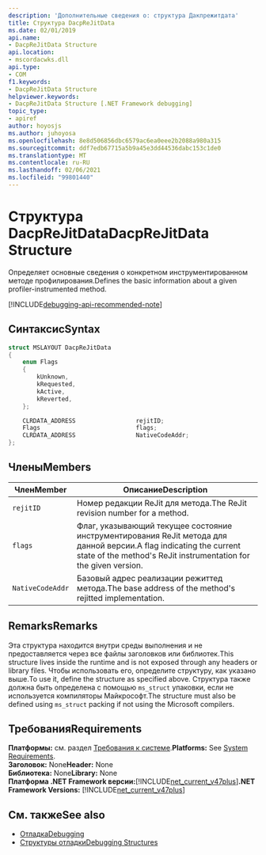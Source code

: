 ```yaml
---
description: 'Дополнительные сведения о: структура Дакпрежитдата'
title: Структура DacpReJitData
ms.date: 02/01/2019
api.name:
- DacpReJitData Structure
api.location:
- mscordacwks.dll
api.type:
- COM
f1.keywords:
- DacpReJitData Structure
helpviewer.keywords:
- DacpReJitData Structure [.NET Framework debugging]
topic_type:
- apiref
author: hoyosjs
ms.author: juhoyosa
ms.openlocfilehash: 8e8d506856dbc6579ac6ea0eee2b2088a980a315
ms.sourcegitcommit: ddf7edb67715a5b9a45e3dd44536dabc153c1de0
ms.translationtype: MT
ms.contentlocale: ru-RU
ms.lasthandoff: 02/06/2021
ms.locfileid: "99801440"
---
```

# <a name="dacprejitdata-structure"></a><span data-ttu-id="808ac-103">Структура DacpReJitData</span><span class="sxs-lookup"><span data-stu-id="808ac-103">DacpReJitData Structure</span></span>

<span data-ttu-id="808ac-104">Определяет основные сведения о конкретном инструментированном методе профилирования.</span><span class="sxs-lookup"><span data-stu-id="808ac-104">Defines the basic information about a given profiler-instrumented method.</span></span>

[!INCLUDE[debugging-api-recommended-note](../../../../includes/debugging-api-recommended-note.md)]

## <a name="syntax"></a><span data-ttu-id="808ac-105">Синтаксис</span><span class="sxs-lookup"><span data-stu-id="808ac-105">Syntax</span></span>

```cpp
struct MSLAYOUT DacpReJitData
{
    enum Flags
    {
        kUnknown,
        kRequested,
        kActive,
        kReverted,
    };

    CLRDATA_ADDRESS                 rejitID;
    Flags                           flags;
    CLRDATA_ADDRESS                 NativeCodeAddr;
};
```

## <a name="members"></a><span data-ttu-id="808ac-106">Члены</span><span class="sxs-lookup"><span data-stu-id="808ac-106">Members</span></span>

| <span data-ttu-id="808ac-107">Член</span><span class="sxs-lookup"><span data-stu-id="808ac-107">Member</span></span>           | <span data-ttu-id="808ac-108">Описание</span><span class="sxs-lookup"><span data-stu-id="808ac-108">Description</span></span>                                                                                      |
| ---------------- | ------------------------------------------------------------------------------------------------ |
| `rejitID`        | <span data-ttu-id="808ac-109">Номер редакции ReJit для метода.</span><span class="sxs-lookup"><span data-stu-id="808ac-109">The ReJit revision number for a method.</span></span>                                                          |
| `flags`          | <span data-ttu-id="808ac-110">Флаг, указывающий текущее состояние инструментирования ReJit метода для данной версии.</span><span class="sxs-lookup"><span data-stu-id="808ac-110">A flag indicating the current state of the method's ReJit instrumentation for the given version.</span></span> |
| `NativeCodeAddr` | <span data-ttu-id="808ac-111">Базовый адрес реализации режиттед метода.</span><span class="sxs-lookup"><span data-stu-id="808ac-111">The base address of the method's rejitted implementation.</span></span>                                         |

## <a name="remarks"></a><span data-ttu-id="808ac-112">Remarks</span><span class="sxs-lookup"><span data-stu-id="808ac-112">Remarks</span></span>

<span data-ttu-id="808ac-113">Эта структура находится внутри среды выполнения и не предоставляется через все файлы заголовков или библиотек.</span><span class="sxs-lookup"><span data-stu-id="808ac-113">This structure lives inside the runtime and is not exposed through any headers or library files.</span></span> <span data-ttu-id="808ac-114">Чтобы использовать его, определите структуру, как указано выше.</span><span class="sxs-lookup"><span data-stu-id="808ac-114">To use it, define the structure as specified above.</span></span> <span data-ttu-id="808ac-115">Структура также должна быть определена с помощью `ms_struct` упаковки, если не используется компиляторы Майкрософт.</span><span class="sxs-lookup"><span data-stu-id="808ac-115">The structure must also be defined using `ms_struct` packing if not using the Microsoft compilers.</span></span>

## <a name="requirements"></a><span data-ttu-id="808ac-116">Требования</span><span class="sxs-lookup"><span data-stu-id="808ac-116">Requirements</span></span>

<span data-ttu-id="808ac-117">**Платформы:** см. раздел [Требования к системе](../../get-started/system-requirements.md).</span><span class="sxs-lookup"><span data-stu-id="808ac-117">**Platforms:** See [System Requirements](../../get-started/system-requirements.md).</span></span>  
<span data-ttu-id="808ac-118">**Заголовок:** None</span><span class="sxs-lookup"><span data-stu-id="808ac-118">**Header:** None</span></span>  
<span data-ttu-id="808ac-119">**Библиотека:** None</span><span class="sxs-lookup"><span data-stu-id="808ac-119">**Library:** None</span></span>  
<span data-ttu-id="808ac-120">**Платформа .NET Framework версии:**[!INCLUDE[net_current_v47plus](../../../../includes/net-current-v47plus.md)]</span><span class="sxs-lookup"><span data-stu-id="808ac-120">**.NET Framework Versions:** [!INCLUDE[net_current_v47plus](../../../../includes/net-current-v47plus.md)]</span></span>  

## <a name="see-also"></a><span data-ttu-id="808ac-121">См. также</span><span class="sxs-lookup"><span data-stu-id="808ac-121">See also</span></span>

- [<span data-ttu-id="808ac-122">Отладка</span><span class="sxs-lookup"><span data-stu-id="808ac-122">Debugging</span></span>](index.md)
- [<span data-ttu-id="808ac-123">Структуры отладки</span><span class="sxs-lookup"><span data-stu-id="808ac-123">Debugging Structures</span></span>](debugging-structures.md)
